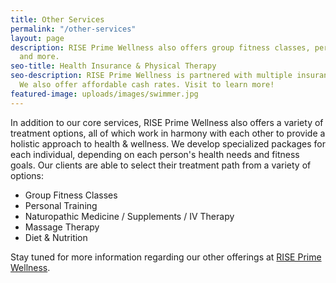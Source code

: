 ```yaml
---
title: Other Services
permalink: "/other-services"
layout: page
description: RISE Prime Wellness also offers group fitness classes, personal training,
  and more.
seo-title: Health Insurance & Physical Therapy
seo-description: RISE Prime Wellness is partnered with multiple insurance providers.
  We also offer affordable cash rates. Visit to learn more!
featured-image: uploads/images/swimmer.jpg
---
```


In addition to our core services, RISE Prime Wellness also offers a variety of treatment options, all of which work in harmony with each other to provide a holistic approach to health & wellness. We develop specialized packages for each individual, depending on each person's health needs and fitness goals. Our clients are able to select their treatment path from a variety of options:

- Group Fitness Classes
- Personal Training
- Naturopathic Medicine / Supplements / IV Therapy
- Massage Therapy
- Diet & Nutrition

Stay tuned for more information regarding our other offerings at [RISE Prime Wellness](/).
